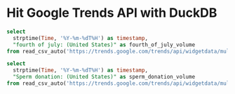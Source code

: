 # Hit Google Trends API with DuckDB

```sql fourth_of_july
select 
  strptime(Time, '%Y-%m-%dT%H') as timestamp,
  "fourth of july: (United States)" as fourth_of_july_volume
from read_csv_auto('https://trends.google.com/trends/api/widgetdata/multiline/csv?req=%7B%22time%22%3A%222024-06-27T19%5C%5C%3A21%5C%5C%3A51%202024-07-04T19%5C%5C%3A21%5C%5C%3A51%22%2C%22resolution%22%3A%22HOUR%22%2C%22locale%22%3A%22en-US%22%2C%22comparisonItem%22%3A%5B%7B%22geo%22%3A%7B%22country%22%3A%22US%22%7D%2C%22complexKeywordsRestriction%22%3A%7B%22keyword%22%3A%5B%7B%22type%22%3A%22BROAD%22%2C%22value%22%3A%22fourth%20of%20july%22%7D%5D%7D%7D%5D%2C%22requestOptions%22%3A%7B%22property%22%3A%22%22%2C%22backend%22%3A%22CM%22%2C%22category%22%3A0%7D%2C%22userConfig%22%3A%7B%22userType%22%3A%22USER_TYPE_LEGIT_USER%22%7D%7D&token=APP6_UEAAAAAZohHz29acv4CWw6nLrHn-ki_5SoWfkoc&tz=240')
```


```sql sperm_donation
select 
  strptime(Time, '%Y-%m-%dT%H') as timestamp,
  "Sperm donation: (United States)" as sperm_donation_volume
from read_csv_auto('https://trends.google.com/trends/api/widgetdata/multiline/csv?req=%7B%22time%22%3A%222024-06-27T19%5C%5C%3A19%5C%5C%3A14%202024-07-04T19%5C%5C%3A19%5C%5C%3A14%22%2C%22resolution%22%3A%22HOUR%22%2C%22locale%22%3A%22en-US%22%2C%22comparisonItem%22%3A%5B%7B%22geo%22%3A%7B%22country%22%3A%22US%22%7D%2C%22complexKeywordsRestriction%22%3A%7B%22keyword%22%3A%5B%7B%22type%22%3A%22ENTITY%22%2C%22value%22%3A%22%2Fm%2F07mwt4%22%7D%5D%7D%7D%5D%2C%22requestOptions%22%3A%7B%22property%22%3A%22%22%2C%22backend%22%3A%22CM%22%2C%22category%22%3A0%7D%2C%22userConfig%22%3A%7B%22userType%22%3A%22USER_TYPE_LEGIT_USER%22%7D%7D&token=APP6_UEAAAAAZohHMnA71Z-2Hz1edZj_0IyJbD9wHAXZ&tz=240')
```



<LineChart
  data={fourth_of_july}
  x="timestamp"
  y="fourth_of_july_volume"
  title="Fourth of July - Search Volume"
  xLabel="Time"
/>

<LineChart
  data={sperm_donation}
  x="timestamp"
  y="sperm_donation_volume"
  title="Sperm Donation - Search Volume"
  xLabel="Time"
/>

